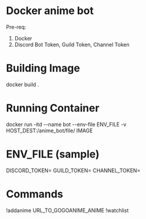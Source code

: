 # Docker anime bot

Pre-req:
1. Docker
2. Discord Bot Token, Guild Token, Channel Token

# Building Image

docker build .

# Running Container
docker run -itd --name bot --env-file ENV_FILE -v HOST_DEST:/anime_bot/file/ IMAGE

# ENV_FILE (sample)
DISCORD_TOKEN=
GUILD_TOKEN=
CHANNEL_TOKEN=

# Commands
!addanime URL_TO_GOGOANIME_ANIME
!watchlist